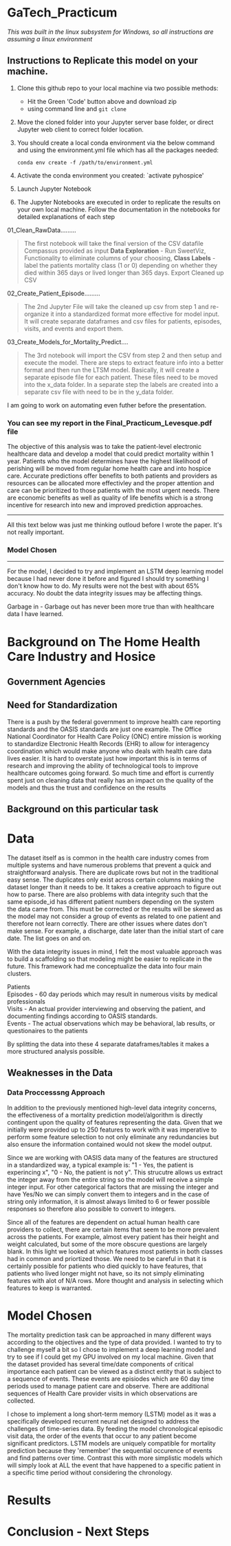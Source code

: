 # GaTech_Practicum

*This was built in the linux subsystem for Windows, so all instructions are assuming a linux environment*

## Instructions to Replicate this model on your machine.

1. Clone this github repo to your local machine via two possible methods:
   - Hit the Green 'Code' button above and download zip
   - using command line and `git clone`

2. Move the cloned folder into your Jupyter server base folder, or direct Jupyter web client to correct folder location.

3. You should create a local conda environment via the below command and using the environment.yml file which has all the packages needed: 

      `conda env create -f /path/to/environment.yml`

4. Activate the conda environment you created:
       `activate pyhospice'

5. Launch Jupyter Notebook
 
6. The Jupyter Notebooks are executed in order to replicate the results on your own local machine. Follow the documentation in the notebooks for detailed explanations of each step

01_Clean_RawData.........
> The first notebook will take the final version of the CSV datafile Compassus provided as input
> **Data Exploration** - Run SweetViz, Functionality to eliminate columns of your choosing, 
> **Class Labels** - label the patients mortality class (1 or 0) depending on whether they died within 365 days or lived longer than 365 days. 
> Export Cleaned up CSV

02_Create_Patient_Episode.........
> The 2nd Jupyter File will take the cleaned up csv from step 1 and re-organize it into a standardized format more effective for model input.  It will create separate dataframes and csv files for patients, episodes, visits, and events and export them.

03_Create_Models_for_Mortality_Predict....
> The 3rd notebook will import the CSV from step 2 and then setup and execute the model.  There are steps to extract feature info into a better format and then run the LTSM model.  Basically, it will create a separate episode file for each patient.  These files need to be moved into the x_data folder.  In a separate step the labels are created into a separate csv file with need to be in the y_data folder.

I am going to work on automating even futher before the presentation.


### You can see my report in the Final_Practicum_Levesque.pdf file

The objective of this analysis was to take the patient-level electronic healthcare data and develop a model that could predict mortality within 1 year.  Patients who the model determines have the highest likelihood of perishing will be moved from regular home health care and into hospice care.  Accurate predictions offer benefits to both patients and providers as resources can be allocated more effectivley and the proper attention and care can be prioritized to those patients with the most urgent needs.  There are economic benefits as well as quality of life benefits which is a strong incentive for research into new and improved prediction approaches.  


---
All this text below was just me thinking outloud before I wrote the paper.  It's not really important.

### Model Chosen


---

For the model, I decided to try and implement an LSTM deep learning model because I had never done it before and figured I should try something I don't know how to do.  My results were not the best with about 65% accuracy.  No doubt the data integrity issues may be affecting things.



Garbage in - Garbage out has never been more true than with healthcare data I have learned.


# Background on The Home Health Care Industry and Hosice

## Government Agencies

## Need for Standardization 

There is a push by the federal government to improve health care reporting standards and the OASIS standards are just one example. The Office National Coordinator for Health Care Policy (ONC) entire mission is working to standardize Electronic Health Records (EHR) to allow for interagency coordination which would make anyone who deals with health care data lives easier.  It is hard to overstate just how important this is in terms of research and improving the ability of technological tools to improve healthcare outcomes going forward.  So much time and effort is currently spent just on cleaning data that really has an impact on the quality of the models and thus the trust and confidence on the results 

## Background on this particular task

# Data

The dataset itself as is common in the health care industry comes from multiple systems and have numerous problems that prevent a quick and straightforward analysis.  There are duplicate rows but not in the traditional easy sense.  The duplicates only exist across certain columns making the dataset longer than it needs to be.  It takes a creative approach to figure out how to parse.  There are also problems with data integrity such that the same episode_id has different patient numbers depending on the system the data came from.  This must be corrected or the results will be skewed as the model may not consider a group of events as related to one patient and therefore not learn correctly.  There are other issues where dates don't make sense.  For example, a discharge, date later than the initial start of care date.  The list goes on and on.

With the data integrity issues in mind, I felt the most valuable approach was to build a scaffolding so that modeling might be easier to replicate in the future.  This framework had me conceptualize the data into four main clusters.

Patients <br/>
Episodes - 60 day periods which may result in numerous visits by medical professionals <br/>
Visits - An actual provider interviewing and observing the patient, and documenting findings according to OASIS standards. <br/>
Events - The actual observations which may be behavioral, lab results, or questionaires to the patients <br/>

By splitting the data into these 4 separate dataframes/tables it makes a more structured analysis possible.

## Weaknesses in the Data

### Data Proccesssng Approach

In addition to the previously mentioned high-level data integrity concerns, the effectiveness of a mortality prediction model/algorithm is directly contingent upon the quality of features representing the data. Given that we initially were provided up to 250 features to work with it was imperative to perform some feature selection to not only eliminate any redundancies but also ensure the information contained would not skew the model output.

Since we are working with OASIS data many of the features are structured in a standardized way, a typical example is: "1 - Yes, the patient is experincing x", "0 - No, the patient is not y".  This strucutre allows us extract the integer away from the entire string so the model will receive a simple integer input.  For other categorical factors that are missing the integer and have Yes/No we can simply convert them to integers and in the case of string only information, it is almost always limited to 6 or fewer possible responses so therefore also possible to convert to integers.

Since all of the features are dependent on actual human health care providers to collect, there are certain items that seem to be more prevalent across the patients.  For example, almost every patient has their height and weight calculated, but some of the more obscure questions are largely blank.  In this light we looked at which features most patients in both classes had in common and priortized those.  We need to be careful in that it is certainly possible for patients who died quickly to have features, that patients who lived longer might not have, so its not simply eliminating features with alot of N/A rows.  More thought and analysis in selecting which features to keep is warranted.

# Model Chosen

The mortality prediction task can be approached in many different ways according to the objectives and the type of data provided.  I wanted to try to challenge myself a bit so I chose to implement a deep learning model and try to see if I could get my GPU involved on my local machine.  Given that the dataset provided has several time/date components of critical importance each patient can be viewed as a distinct entity that is subject to a sequence of events.  These events are episiodes which are 60 day time periods used to manage patient care and observe.  There are additional sequences of Health Care provider visits in which observations are collected.

I chose to implement a long short-term memory (LSTM) model as it was a specifically developed recurrent neural net designed to address the challenges of time-series data. By feeding the model chronological episodic visit data, the order of the events that occur to any patient become significant predictors.  LSTM models are uniquely compatible for mortality prediction because they 'remember' the sequential occurence of events and find patterns over time. Contrast this with more simplistic models which will simply look at ALL the event that have happened to a specific patient in a specific time period without considering the chronology.


# Results

# Conclusion - Next Steps
